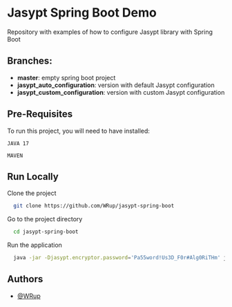 
# Jasypt Spring Boot Demo

Repository with examples of how to configure Jasypt library with Spring Boot

Branches:
- 
* **master**: empty spring boot project
* **jasypt_auto_configuration**: version with default Jasypt configuration
* **jasypt_custom_configuration**: version with custom Jasypt configuration


## Pre-Requisites

To run this project, you will need to have installed:

`JAVA 17`

`MAVEN`


## Run Locally

Clone the project

```bash
  git clone https://github.com/WRup/jasypt-spring-boot
```

Go to the project directory

```bash
  cd jasypt-spring-boot
```

Run the application

```bash
  java -jar -Djasypt.encryptor.password='Pa55word!Us3D_F0r#Alg0RiTHm' jasypt-demo-0.0.1-SNAPSHOT.jar
```


## Authors

- [@WRup](https://www.github.com/WRup)

